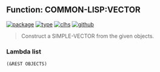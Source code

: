 ## Function: COMMON-LISP:VECTOR
[![package](https://img.shields.io/badge/Package-COMMON--LISP-5f9ea0.svg?style=social&colorA=999999)](../) [![type](https://img.shields.io/badge/Type-Function-5f9ea0.svg?style=social&colorA=999999)](../#function) [![clhs](https://img.shields.io/badge/CLHS-VECTOR-5f9ea0.svg?style=social&colorA=999999)](http://www.lispworks.com/documentation/HyperSpec/Body/a_vector.htm) [![github](https://img.shields.io/badge/GitHub-View_the_source-5f9ea0.svg?style=social&colorA=999999&logo=github)](https://github.com/sbcl/sbcl/blob/master/src/code/array.lisp/) 

> Construct a SIMPLE-VECTOR from the given objects.

### Lambda list
```
(&REST OBJECTS)
```
